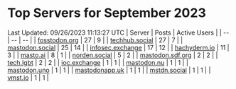 # Top Servers for September 2023
Last Updated: 09/26/2023 11:13:27 UTC
| Server | Posts | Active Users |
| -- | -- | -- |
| [fosstodon.org](https://fosstodon.org/tags/PowerShell) | 27 | 9 |
| [techhub.social](https://techhub.social/tags/PowerShell) | 27 | 7 |
| [mastodon.social](https://mastodon.social/tags/PowerShell) | 25 | 14 |
| [infosec.exchange](https://infosec.exchange/tags/PowerShell) | 17 | 12 |
| [hachyderm.io](https://hachyderm.io/tags/PowerShell) | 11 | 3 |
| [masto.ai](https://masto.ai/tags/PowerShell) | 8 | 1 |
| [norden.social](https://norden.social/tags/PowerShell) | 5 | 2 |
| [mastodon.sdf.org](https://mastodon.sdf.org/tags/PowerShell) | 2 | 2 |
| [tech.lgbt](https://tech.lgbt/tags/PowerShell) | 2 | 2 |
| [ioc.exchange](https://ioc.exchange/tags/PowerShell) | 1 | 1 |
| [mastodon.nu](https://mastodon.nu/tags/PowerShell) | 1 | 1 |
| [mastodon.uno](https://mastodon.uno/tags/PowerShell) | 1 | 1 |
| [mastodonapp.uk](https://mastodonapp.uk/tags/PowerShell) | 1 | 1 |
| [mstdn.social](https://mstdn.social/tags/PowerShell) | 1 | 1 |
| [vmst.io](https://vmst.io/tags/PowerShell) | 1 | 1 |
